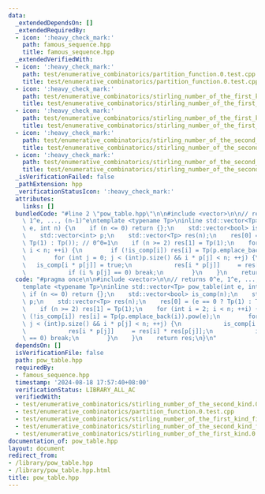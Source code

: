 ```yaml
---
data:
  _extendedDependsOn: []
  _extendedRequiredBy:
  - icon: ':heavy_check_mark:'
    path: famous_sequence.hpp
    title: famous_sequence.hpp
  _extendedVerifiedWith:
  - icon: ':heavy_check_mark:'
    path: test/enumerative_combinatorics/partition_function.0.test.cpp
    title: test/enumerative_combinatorics/partition_function.0.test.cpp
  - icon: ':heavy_check_mark:'
    path: test/enumerative_combinatorics/stirling_number_of_the_first_kind.0.test.cpp
    title: test/enumerative_combinatorics/stirling_number_of_the_first_kind.0.test.cpp
  - icon: ':heavy_check_mark:'
    path: test/enumerative_combinatorics/stirling_number_of_the_first_kind_fixed_k.0.test.cpp
    title: test/enumerative_combinatorics/stirling_number_of_the_first_kind_fixed_k.0.test.cpp
  - icon: ':heavy_check_mark:'
    path: test/enumerative_combinatorics/stirling_number_of_the_second_kind.0.test.cpp
    title: test/enumerative_combinatorics/stirling_number_of_the_second_kind.0.test.cpp
  - icon: ':heavy_check_mark:'
    path: test/enumerative_combinatorics/stirling_number_of_the_second_kind_fixed_k.0.test.cpp
    title: test/enumerative_combinatorics/stirling_number_of_the_second_kind_fixed_k.0.test.cpp
  _isVerificationFailed: false
  _pathExtension: hpp
  _verificationStatusIcon: ':heavy_check_mark:'
  attributes:
    links: []
  bundledCode: "#line 2 \"pow_table.hpp\"\n\n#include <vector>\n\n// returns 0^e,\
    \ 1^e, ..., (n-1)^e\ntemplate <typename Tp>\ninline std::vector<Tp> pow_table(int\
    \ e, int n) {\n    if (n <= 0) return {};\n    std::vector<bool> is_comp(n);\n\
    \    std::vector<int> p;\n    std::vector<Tp> res(n);\n    res[0] = (e == 0 ?\
    \ Tp(1) : Tp()); // 0^0=1\n    if (n >= 2) res[1] = Tp(1);\n    for (int i = 2;\
    \ i < n; ++i) {\n        if (!is_comp[i]) res[i] = Tp(p.emplace_back(i)).pow(e);\n\
    \        for (int j = 0; j < (int)p.size() && i * p[j] < n; ++j) {\n         \
    \   is_comp[i * p[j]] = true;\n            res[i * p[j]]     = res[i] * res[p[j]];\n\
    \            if (i % p[j] == 0) break;\n        }\n    }\n    return res;\n}\n"
  code: "#pragma once\n\n#include <vector>\n\n// returns 0^e, 1^e, ..., (n-1)^e\n\
    template <typename Tp>\ninline std::vector<Tp> pow_table(int e, int n) {\n   \
    \ if (n <= 0) return {};\n    std::vector<bool> is_comp(n);\n    std::vector<int>\
    \ p;\n    std::vector<Tp> res(n);\n    res[0] = (e == 0 ? Tp(1) : Tp()); // 0^0=1\n\
    \    if (n >= 2) res[1] = Tp(1);\n    for (int i = 2; i < n; ++i) {\n        if\
    \ (!is_comp[i]) res[i] = Tp(p.emplace_back(i)).pow(e);\n        for (int j = 0;\
    \ j < (int)p.size() && i * p[j] < n; ++j) {\n            is_comp[i * p[j]] = true;\n\
    \            res[i * p[j]]     = res[i] * res[p[j]];\n            if (i % p[j]\
    \ == 0) break;\n        }\n    }\n    return res;\n}\n"
  dependsOn: []
  isVerificationFile: false
  path: pow_table.hpp
  requiredBy:
  - famous_sequence.hpp
  timestamp: '2024-08-18 17:57:40+08:00'
  verificationStatus: LIBRARY_ALL_AC
  verifiedWith:
  - test/enumerative_combinatorics/stirling_number_of_the_second_kind.0.test.cpp
  - test/enumerative_combinatorics/partition_function.0.test.cpp
  - test/enumerative_combinatorics/stirling_number_of_the_first_kind_fixed_k.0.test.cpp
  - test/enumerative_combinatorics/stirling_number_of_the_second_kind_fixed_k.0.test.cpp
  - test/enumerative_combinatorics/stirling_number_of_the_first_kind.0.test.cpp
documentation_of: pow_table.hpp
layout: document
redirect_from:
- /library/pow_table.hpp
- /library/pow_table.hpp.html
title: pow_table.hpp
---
```

